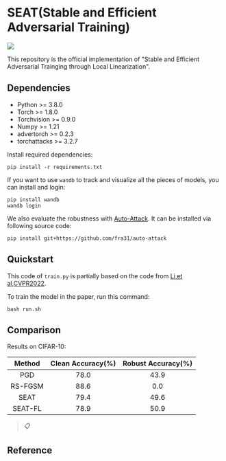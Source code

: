 # SEAT(Stable and Efficient Adversarial Training)
![](https://img.shields.io/badge/license-MIT-green)

This repository is the official implementation of "Stable and Efficient Adversarial Trainging through Local Linearization".

## Dependencies
- Python >= 3.8.0
- Torch >= 1.8.0
- Torchvision >= 0.9.0
- Numpy >= 1.21
- advertorch >= 0.2.3
- torchattacks >= 3.2.7

Install required dependencies:
```
pip install -r requirements.txt
```

If you want to use `wandb` to track and visualize all the pieces of models, you can install and login:
```
pip install wandb
wandb login
```

We also evaluate the robustness with [Auto-Attack](https://github.com/fra31/auto-attack). It can be installed via following source code:
```
pip install git+https://github.com/fra31/auto-attack
```

## Quickstart
This code of `train.py` is partially based on the code from [Li et al,CVPR2022](https://arxiv.org/abs/2111.12229). 

To train the model in the paper, run this command:
```
bash run.sh
```

## Comparison
Results on CIFAR-10:

|  Method | Clean Accuracy(%) | Robust Accuracy(%) |
|:-------:|:-----------------:|:------------------:|
|   PGD   |        78.0       |        43.9        |
| RS-FGSM |        88.6       |         0.0        |
|   SEAT  |        79.4       |        49.6        |
| SEAT-FL |        78.9       |        50.9        |
> 📋

## Reference